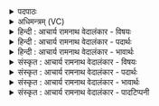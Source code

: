 <details><summary>पदपाठः</summary>

तम्। उ꣣। हुवे। वा꣡ज꣢꣯सातये। वा꣡ज꣢꣯। सा꣣तये। इ꣡न्द्र꣢꣯म्। भ꣡रा꣢꣯य। शु꣣ष्मि꣡ण꣢म्। भ꣡व꣢꣯। नः꣣। सुम्ने꣢। अ꣡न्त꣢꣯मः। स꣡खा꣢꣯। स। खा꣡। वृधे꣢। ७४८।
</details>

<details><summary>अधिमन्त्रम् (VC)</summary>

- इन्द्रः
- नारदः काण्वः
- उष्णिक्
- ऋषभः
</details>

<details><summary>हिन्दी : आचार्य रामनाथ वेदालंकार - विषयः</summary>

आगे फिर उसी विषय का वर्णन है।
</details>

<details><summary>हिन्दी : आचार्य रामनाथ वेदालंकार - पदार्थः</summary>

पदार्थान्वयभाषाः -  मैं विद्यार्थी(वाजसातये)विद्या-बलों तथा आत्म-बलों की प्राप्ति करानेवाले(भराय)अध्ययनाध्यापन रूप यज्ञ के लिए(तम् उ)उस(शुष्मिणम्)आत्म-बल तथा विद्या-बल से युक्त(इन्द्रम्)आचार्य को(हुवे)पुकारता हूँ। हे आचार्यवर!आप(सुम्ने)सुख के लिए और(वृधे)उन्नति के लिए(नः)हमारे(अन्तमः)निकटतम(सखा)मित्र(भव)होवो ॥३॥
</details>

<details><summary>हिन्दी : आचार्य रामनाथ वेदालंकार - भावार्थः</summary>

भावार्थभाषाः -  निकटता, सखिभाव और सौहार्द के साथ सब लोक-विद्याओं और ब्रह्म-विद्याओं की शिक्षा देता हुआ तथा सुख प्रदान करता हुआ आचार्य छात्रों की चहुँमुखी उन्नति करता रहे ॥३॥ इस खण्ड में परमात्मा, आत्मोद्बोधन एवं गुरुशिष्य विषयों का तथा प्रसङ्गतः शिल्पविज्ञान का वर्णन होने से इस खण्ड की पूर्व खण्ड के साथ सङ्गति जाननी चाहिए ॥ द्वितीय अध्याय में तृतीय खण्ड समाप्त ॥
</details>

<details><summary>संस्कृत : आचार्य रामनाथ वेदालंकार - विषयः</summary>

अथ पुनरपि तमेव विषयमाह।
</details>

<details><summary>संस्कृत : आचार्य रामनाथ वेदालंकार - पदार्थः</summary>

पदार्थान्वयभाषाः -  अहं विद्यार्थी(वाजसातये)वाजानां विद्याबलानाम् आत्मबलानां च सातिः प्राप्तिः यस्मिन् तस्मै(भराय)अध्ययनाध्यापनयज्ञाय१।[भ्रियन्ते धार्यन्ते विविधा विद्या यस्मिन् स भरः ज्ञानयज्ञः।] (तम् उ)तमेव(शुष्मिणम्)आत्मबलेन विद्याबलेन च युक्तम्(इन्द्रम्)आचार्यम्(हुवे)आह्वयामि। हे आचार्यवर!त्वम्(सुम्ने)सुखे निमित्ते,सुखाय इत्यर्थः(वृधे)वर्धनाय च(नः)अस्माकम्(अन्तमः)अन्तिकतमः(सखा)सुहृद्(भव)सम्पद्यस्व ॥३॥
</details>

<details><summary>संस्कृत : आचार्य रामनाथ वेदालंकार - भावार्थः</summary>

भावार्थभाषाः -  सान्निध्येन सखित्वेन सौहार्देन च सर्वा लोकविद्या ब्रह्मविद्याश्च शिक्षयन् सुखं प्रयच्छन्नाचार्यश्छात्राणां चतुर्मुखीमुन्नतिं कुर्यात् ॥३॥ अस्मिन् खण्डे परमात्मविषयस्यात्मोद्बोधनविषयस्य गुरुशिष्यविषयस्य प्रसङ्गतः शिल्पविज्ञानविषयस्य च वर्णनादेतत्खण्डस्य पूर्वखण्डेन संगतिर्वेदितव्या ॥
</details>

<details><summary>संस्कृत : आचार्य रामनाथ वेदालंकार - पादटिप्पनी</summary>

टिप्पणी:   ४. ऋ० ८।१३।३, ‘तमु हुवे’ इत्यत्र ‘तम॑ह्वे॒’ इति पाठः। १. भ्रियन्ते तस्मिन् हवींषीति भरो यज्ञः। प्रायेण संग्रामनामानि यज्ञनामत्वेन च दृश्यन्ते—इति सा०।
</details>